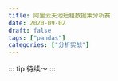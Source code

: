 ```yaml
---
title: 阿里云天池短租数据集分析赛
date: 2020-09-02
draft: false
tags: ["pandas"]
categories: ["分析实战"]
---
```


::: tip
待续～
:::

<!-- more -->

